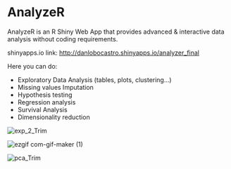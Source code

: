 # AnalyzeR
AnalyzeR is an R Shiny Web App that provides advanced &amp; interactive data analysis without coding requirements.

shinyapps.io link:  http://danlobocastro.shinyapps.io/analyzer_final

Here you can do:

- Exploratory Data Analysis (tables, plots, clustering...)
- Missing values Imputation
- Hypothesis testing
- Regression analysis
- Survival Analysis
- Dimensionality reduction


![exp_2_Trim](https://user-images.githubusercontent.com/92683061/146679218-5e45036d-5270-45f1-a5be-96471b759754.gif)

![ezgif com-gif-maker (1)](https://user-images.githubusercontent.com/92683061/146679414-e84daa64-3e3b-4070-8046-7cf2113c9413.gif)

![pca_Trim](https://user-images.githubusercontent.com/92683061/146679220-af87c88b-4106-4aa0-8529-404403cf8f14.gif)

